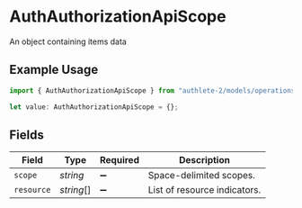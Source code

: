 # AuthAuthorizationApiScope

An object containing items data

## Example Usage

```typescript
import { AuthAuthorizationApiScope } from "authlete-2/models/operations";

let value: AuthAuthorizationApiScope = {};
```

## Fields

| Field                         | Type                          | Required                      | Description                   |
| ----------------------------- | ----------------------------- | ----------------------------- | ----------------------------- |
| `scope`                       | *string*                      | :heavy_minus_sign:            | Space-delimited scopes.<br/>  |
| `resource`                    | *string*[]                    | :heavy_minus_sign:            | List of resource indicators.<br/> |